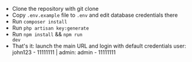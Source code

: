 - Clone the repository with git clone
- Copy <code>.env.example</code> file to <code>.env</code> and edit database credentials there
- Run <code>composer install</code>
- Run <code>php artisan key:generate</code>
- Run <code>npm install</code> && <code>npm run dev</code>
- That's it: launch the main URL and login with default credentials user: john123 - 11111111 | admin: admin - 11111111
